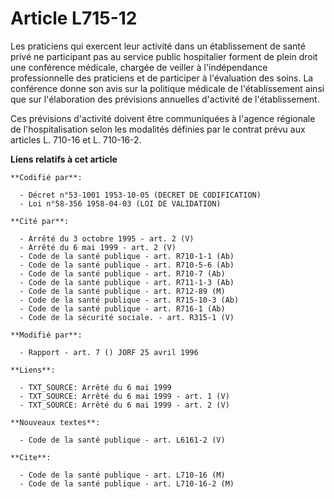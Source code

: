 # Article L715-12

Les praticiens qui exercent leur activité dans un établissement de santé privé ne participant pas au service public
hospitalier forment de plein droit une conférence médicale, chargée de veiller à l'indépendance professionnelle des
praticiens et de participer à l'évaluation des soins. La conférence donne son avis sur la politique médicale de
l'établissement ainsi que sur l'élaboration des prévisions annuelles d'activité de l'établissement.

Ces prévisions d'activité doivent être communiquées à l'agence régionale de l'hospitalisation selon les modalités définies
par le contrat prévu aux articles L. 710-16 et L. 710-16-2.

**Liens relatifs à cet article**

	**Codifié par**:

	  - Décret n°53-1001 1953-10-05 (DECRET DE CODIFICATION)
	  - Loi n°58-356 1958-04-03 (LOI DE VALIDATION)

	**Cité par**:

	  - Arrêté du 3 octobre 1995 - art. 2 (V)
	  - Arrêté du 6 mai 1999 - art. 2 (V)
	  - Code de la santé publique - art. R710-1-1 (Ab)
	  - Code de la santé publique - art. R710-5-6 (Ab)
	  - Code de la santé publique - art. R710-7 (Ab)
	  - Code de la santé publique - art. R711-1-3 (Ab)
	  - Code de la santé publique - art. R712-89 (M)
	  - Code de la santé publique - art. R715-10-3 (Ab)
	  - Code de la santé publique - art. R716-1 (Ab)
	  - Code de la sécurité sociale. - art. R315-1 (V)

	**Modifié par**:

	  - Rapport - art. 7 () JORF 25 avril 1996

	**Liens**:

	  - TXT_SOURCE: Arrêté du 6 mai 1999
	  - TXT_SOURCE: Arrêté du 6 mai 1999 - art. 1 (V)
	  - TXT_SOURCE: Arrêté du 6 mai 1999 - art. 2 (V)

	**Nouveaux textes**:

	  - Code de la santé publique - art. L6161-2 (V)

	**Cite**:

	  - Code de la santé publique - art. L710-16 (M)
	  - Code de la santé publique - art. L710-16-2 (M)
